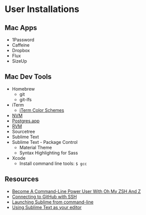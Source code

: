 # User Installations

## Mac Apps

- 1Password
- Caffeine
- Dropbox
- Flux
- SizeUp

## Mac Dev Tools

- Homebrew
  - git
  - git-lfs
- iTerm
  - [iTerm Color Schemes](https://github.com/mbadolato/iTerm2-Color-Schemes)
- [NVM](https://github.com/creationix/nvm)
- [Postgres.app](https://postgresapp.com/downloads.html)
- [RVM](https://rvm.io)
- Sourcetree
- Sublime Text
- Sublime Text - Package Control
  - Material Theme
  - Syntax Highlighting for Sass
- Xcode
  - Install command line tools: `$ gcc`

## Resources

- [Become A Command-Line Power User With Oh My ZSH And Z](https://www.smashingmagazine.com/2015/07/become-command-line-power-user-oh-my-zsh-z)
- [Connecting to GitHub with SSH](https://help.github.com/en/articles/connecting-to-github-with-ssh)
- [Launching Sublime from command-line](https://www.udacity.com/wiki/ud775/sublime#!#mac)
- [Using Sublime Text as your editor](https://help.github.com/en/articles/associating-text-editors-with-git#using-sublime-text-as-your-editor)
